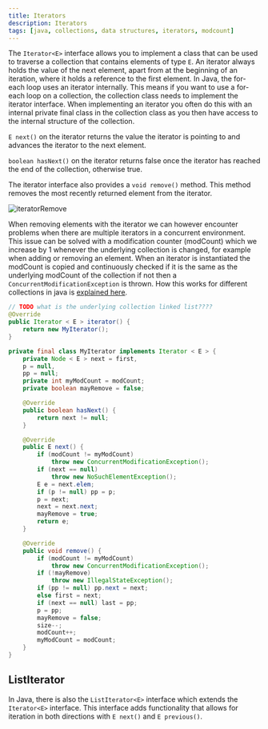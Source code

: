```yaml
---
title: Iterators
description: Iterators
tags: [java, collections, data structures, iterators, modcount]
---
```


The `Iterator<E>` interface allows you to implement a class that can be used to traverse a collection that contains elements of type `E`. An iterator always holds the value of the next element, apart from at the beginning of an iteration, where it holds a reference to the first element. In Java, the for-each loop uses an iterator internally. This means if you want to use a for-each loop on a collection, the collection class needs to implement the iterator interface. When implementing an iterator you often do this with an internal private final class in the collection class as you then have access to the internal structure of the collection.

`E next()` on the iterator returns the value the iterator is pointing to and advances the iterator to the next element.

`boolean hasNext()` on the iterator returns false once the iterator has reached the end of the collection, otherwise true.

The iterator interface also provides a `void remove()` method. This method removes the most recently returned element from the iterator.

![iteratorRemove](/img/programming/iteratorRemove.png)

When removing elements with the iterator we can however encounter problems when there are multiple iterators in a concurrent environment. This issue can be solved with a modification counter (modCount) which we increase by 1 whenever the underlying collection is changed, for example when adding or removing an element. When an iterator is instantiated the modCount is copied and continuously checked if it is the same as the underlying modCount of the collection if not then a `ConcurrentModificationException` is thrown. How this works for different collections in java is [explained here](https://stackoverflow.com/a/5847949/10994912).

```java
// TODO what is the underlying collection linked list????
@Override
public Iterator < E > iterator() {
    return new MyIterator();
}

private final class MyIterator implements Iterator < E > {
    private Node < E > next = first,
    p = null,
    pp = null;
    private int myModCount = modCount;
    private boolean mayRemove = false;

    @Override
    public boolean hasNext() {
        return next != null;
    }

    @Override
    public E next() {
        if (modCount != myModCount)
            throw new ConcurrentModificationException();
        if (next == null)
            throw new NoSuchElementException();
        E e = next.elem;
        if (p != null) pp = p;
        p = next;
        next = next.next;
        mayRemove = true;
        return e;
    }

    @Override
    public void remove() {
        if (modCount != myModCount)
            throw new ConcurrentModificationException();
        if (!mayRemove)
            throw new IllegalStateException();
        if (pp != null) pp.next = next;
        else first = next;
        if (next == null) last = pp;
        p = pp;
        mayRemove = false;
        size--;
        modCount++;
        myModCount = modCount;
    }
}
```

## ListIterator

In Java, there is also the `ListIterator<E>` interface which extends the `Iterator<E>` interface. This interface adds functionality that allows for iteration in both directions with `E next()` and `E previous()`.
